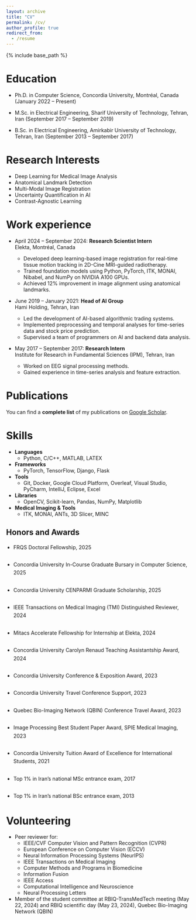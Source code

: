 ```yaml
---
layout: archive
title: "CV"
permalink: /cv/
author_profile: true
redirect_from:
  - /resume
---
```


{% include base_path %}

Education
======
* Ph.D. in Computer Science, Concordia University, Montréal, Canada (January 2022 – Present)  

* M.Sc. in Electrical Engineering, Sharif University of Technology, Tehran, Iran (September 2017 – September 2019)  

* B.Sc. in Electrical Engineering, Amirkabir University of Technology, Tehran, Iran (September 2013 – September 2017)  

Research Interests
======
- Deep Learning for Medical Image Analysis  
- Anatomical Landmark Detection  
- Multi-Modal Image Registration  
- Uncertainty Quantification in AI  
- Contrast-Agnostic Learning  

Work experience
======
* April 2024 – September 2024: **Research Scientist Intern**   
  Elekta, Montréal, Canada 
  - Developed deep learning-based image registration for real-time tissue motion tracking in 2D-Cine MRI-guided radiotherapy.  
  - Trained foundation models using Python, PyTorch, ITK, MONAI, Nibabel, and NumPy on NVIDIA A100 GPUs.  
  - Achieved 12% improvement in image alignment using anatomical landmarks.  

* June 2019 – January 2021: **Head of AI Group**   
  Hami Holding, Tehran, Iran  
  - Led the development of AI-based algorithmic trading systems.  
  - Implemented preprocessing and temporal analyses for time-series data and stock price prediction.  
  - Supervised a team of programmers on AI and backend data analysis.

* May 2017 – September 2017: **Research Intern**  
  Institute for Research in Fundamental Sciences (IPM), Tehran, Iran 
  - Worked on EEG signal processing methods.  
  - Gained experience in time-series analysis and feature extraction.


Publications
======
You can find a **complete list** of my publications on [Google Scholar](https://scholar.google.com/citations?hl=en&user=udbW6OcAAAAJ&view_op=list_works&sortby=pubdate).

Skills
======
* **Languages**  
  - Python, C/C++, MATLAB, LATEX
* **Frameworks**  
  - PyTorch, TensorFlow, Django, Flask
* **Tools**  
  - Git, Docker, Google Cloud Platform, Overleaf, Visual Studio, PyCharm, IntelliJ, Eclipse, Excel
* **Libraries**  
  - OpenCV, Scikit-learn, Pandas, NumPy, Matplotlib
* **Medical Imaging & Tools**  
  - ITK, MONAI, ANTs, 3D Slicer, MINC  

## Honors and Awards
<ul class="award-list" style="list-style-type: disc; padding-left: 20px; line-height: 1.6;">
  <li class="award-item" style="margin-bottom: 25px;">
    FRQS Doctoral Fellowship, 2025<br>
  </li>
  <li class="award-item" style="margin-bottom: 25px;">
    Concordia University In-Course Graduate Bursary in Computer Science, 2025<br>
  </li>
  <li class="award-item" style="margin-bottom: 25px;">
    Concordia University CENPARMI Graduate Scholarship, 2025<br>
  </li>
  <li class="award-item" style="margin-bottom: 25px;">
    IEEE Transactions on Medical Imaging (TMI) Distinguished Reviewer, 2024<br>
  </li>
  <li class="award-item" style="margin-bottom: 25px;">
    Mitacs Accelerate Fellowship for Internship at Elekta, 2024<br>
  </li>
  <li class="award-item" style="margin-bottom: 25px;">
    Concordia University Carolyn Renaud Teaching Assistantship Award, 2024<br>
  </li>
  <li class="award-item" style="margin-bottom: 25px;">
    Concordia University Conference & Exposition Award, 2023<br>
  </li>
  <li class="award-item" style="margin-bottom: 25px;">
    Concordia University Travel Conference Support, 2023<br>
  </li>
  <li class="award-item" style="margin-bottom: 25px;">
    Quebec Bio-Imaging Network (QBIN) Conference Travel Award, 2023<br>
  </li>
  <li class="award-item" style="margin-bottom: 25px;">
    Image Processing Best Student Paper Award, SPIE Medical Imaging, 2023<br>
  </li>
  <li class="award-item" style="margin-bottom: 25px;">
    Concordia University Tuition Award of Excellence for International Students, 2021<br>
  </li>
  <li class="award-item" style="margin-bottom: 25px;">
    Top 1% in Iran’s national MSc entrance exam, 2017<br>
  </li>
  <li class="award-item" style="margin-bottom: 25px;">
    Top 1% in Iran’s national BSc entrance exam, 2013<br>
  </li>
</ul>

Volunteering
======
* Peer reviewer for:
  - IEEE/CVF Computer Vision and Pattern Recognition (CVPR)
  - European Conference on Computer Vision (ECCV)  
  - Neural Information Processing Systems (NeurIPS)
  - IEEE Transactions on Medical Imaging
  - Computer Methods and Programs in Biomedicine
  - Information Fusion  
  - IEEE Access  
  - Computational Intelligence and Neuroscience  
  - Neural Processing Letters  
* Member of the student committee at RBIQ-TransMedTech meeting (May 22, 2024) and RBIQ scientific day (May 23, 2024), Quebec Bio-Imaging Network (QBIN)
